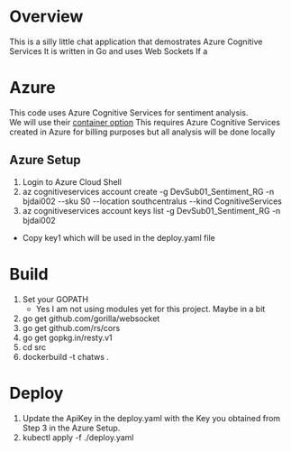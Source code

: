 # Overview 

This is a silly little chat application that demostrates Azure Cognitive Services 
It is written in Go and uses Web Sockets
If a 

# Azure 
This code uses Azure Cognitive Services for sentiment analysis.  
We will use their [container option](https://docs.microsoft.com/en-us/azure/cognitive-services/cognitive-services-container-support)
This requires Azure Cognitive Services created in Azure for billing purposes but all analysis will be done locally

## Azure Setup
1. Login to Azure Cloud Shell
2. az cognitiveservices account create -g DevSub01_Sentiment_RG -n bjdai002 --sku S0 --location southcentralus --kind CognitiveServices
3. az cognitiveservices account keys list -g DevSub01_Sentiment_RG -n bjdai002
 * Copy key1 which will be used in the deploy.yaml file 

# Build
1. Set your GOPATH 
    * Yes I am not using modules yet for this project. Maybe in a bit
2. go get github.com/gorilla/websocket
3. go get github.com/rs/cors
4. go get gopkg.in/resty.v1
5. cd src
6. dockerbuild -t chatws .

# Deploy 
1. Update the ApiKey in the deploy.yaml with the Key you obtained from Step 3 in the Azure Setup. 
2. kubectl apply -f ./deploy.yaml

